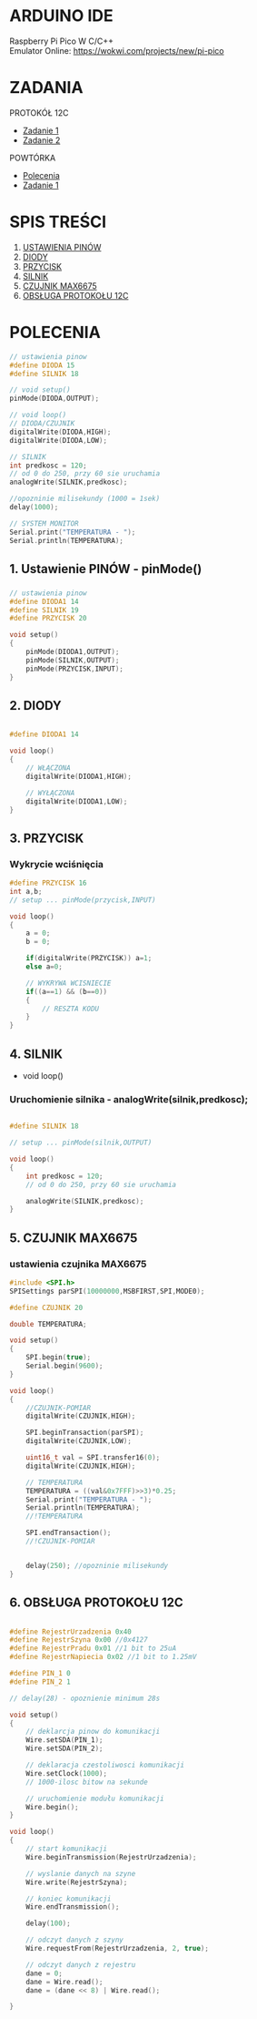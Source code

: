 
# ARDUINO IDE
Raspberry Pi Pico W C/C++\
Emulator Online: https://wokwi.com/projects/new/pi-pico
# ZADANIA
<!-- SILNIK
- [Polecenia](zadania/powtorka/polecenia.md)
- [Zadanie 1](zadania/powtorka/zadanie1.c)
- [Zadanie 2](zadania/powtorka/zadanie1.c)

CZUJNIK
- [Polecenia](zadania/powtorka/polecenia.md)
- [Zadanie 1](zadania/powtorka/zadanie1.c)
- [Zadanie 2](zadania/powtorka/zadanie1.c) -->

PROTOKÓŁ 12C
- [Zadanie 1](zadania/rejestr/Zadanie1.c)
- [Zadanie 2](zadania/rejestr/Zadanie2.c)


POWTÓRKA
- [Polecenia](zadania/powtorka/polecenia.md)
- [Zadanie 1](zadania/powtorka/zadanie1.c)



# SPIS TREŚCI
1. [USTAWIENIA PINÓW](#1-ustawienie-pinów---pinmode)
2. [DIODY](#2-diody)
3. [PRZYCISK](#3-przycisk)
4. [SILNIK](#4-silnik)
5. [CZUJNIK MAX6675](#5-czujnik-max6675)
6. [OBSŁUGA PROTOKOŁU 12C](#6-obsługa-protokołu-12c)



# POLECENIA

```c
// ustawienia pinow
#define DIODA 15
#define SILNIK 18

// void setup()
pinMode(DIODA,OUTPUT);

// void loop()
// DIODA/CZUJNIK
digitalWrite(DIODA,HIGH);
digitalWrite(DIODA,LOW);

// SILNIK
int predkosc = 120;
// od 0 do 250, przy 60 sie uruchamia
analogWrite(SILNIK,predkosc);

//opozninie milisekundy (1000 = 1sek)
delay(1000);

// SYSTEM MONITOR
Serial.print("TEMPERATURA - ");
Serial.println(TEMPERATURA);

```

## 1. Ustawienie PINÓW - pinMode()

###
```c
// ustawienia pinow
#define DIODA1 14
#define SILNIK 19
#define PRZYCISK 20

void setup()
{
    pinMode(DIODA1,OUTPUT);
    pinMode(SILNIK,OUTPUT);
    pinMode(PRZYCISK,INPUT);
}
```

## 2. DIODY


```c

#define DIODA1 14

void loop()
{
    // WŁĄCZONA
    digitalWrite(DIODA1,HIGH);

    // WYŁĄCZONA
    digitalWrite(DIODA1,LOW);
}
```

## 3. PRZYCISK

### Wykrycie wciśnięcia
```c
#define PRZYCISK 16
int a,b;
// setup ... pinMode(przycisk,INPUT)

void loop()
{
    a = 0;
    b = 0;

    if(digitalWrite(PRZYCISK)) a=1;
    else a=0;

    // WYKRYWA WCISNIECIE
    if((a==1) && (b==0))
    {
        // RESZTA KODU
    }
}


```

## 4. SILNIK
- void loop()

### Uruchomienie silnika - analogWrite(silnik,predkosc);

```c

#define SILNIK 18

// setup ... pinMode(silnik,OUTPUT)

void loop()
{
    int predkosc = 120;
    // od 0 do 250, przy 60 sie uruchamia

    analogWrite(SILNIK,predkosc);
}
```

## 5. CZUJNIK MAX6675

### ustawienia czujnika MAX6675
```c
#include <SPI.h>
SPISettings parSPI(10000000,MSBFIRST,SPI,MODE0);

#define CZUJNIK 20

double TEMPERATURA;

void setup()
{
    SPI.begin(true);
    Serial.begin(9600);
}

void loop()
{
    //CZUJNIK-POMIAR
    digitalWrite(CZUJNIK,HIGH);

    SPI.beginTransaction(parSPI);
    digitalWrite(CZUJNIK,LOW);

    uint16_t val = SPI.transfer16(0);
    digitalWrite(CZUJNIK,HIGH);

    // TEMPERATURA
    TEMPERATURA = ((val&0x7FFF)>>3)*0.25;
    Serial.print("TEMPERATURA - ");
    Serial.println(TEMPERATURA);
    //!TEMPERATURA

    SPI.endTransaction();
    //!CZUJNIK-POMIAR


    delay(250); //opozninie milisekundy
}


```


## 6. OBSŁUGA PROTOKOŁU 12C
```c

#define RejestrUrzadzenia 0x40
#define RejestrSzyna 0x00 //0x4127
#define RejestrPradu 0x01 //1 bit to 25uA
#define RejestrNapiecia 0x02 //1 bit to 1.25mV

#define PIN_1 0
#define PIN_2 1

// delay(28) - opoznienie minimum 28s

void setup()
{
    // deklarcja pinow do komunikacji
    Wire.setSDA(PIN_1);
    Wire.setSDA(PIN_2);

    // deklaracja czestoliwosci komunikacji
    Wire.setClock(1000);
    // 1000-ilosc bitow na sekunde

    // uruchomienie modułu komunikacji
    Wire.begin();
}

void loop()
{
    // start komunikacji
    Wire.beginTransmission(RejestrUrzadzenia);

    // wyslanie danych na szyne
    Wire.write(RejestrSzyna);

    // koniec komunikacji
    Wire.endTransmission();

    delay(100);

    // odczyt danych z szyny
    Wire.requestFrom(RejestrUrzadzenia, 2, true);

    // odczyt danych z rejestru
    dane = 0;
    dane = Wire.read();
    dane = (dane << 8) | Wire.read();

}
```